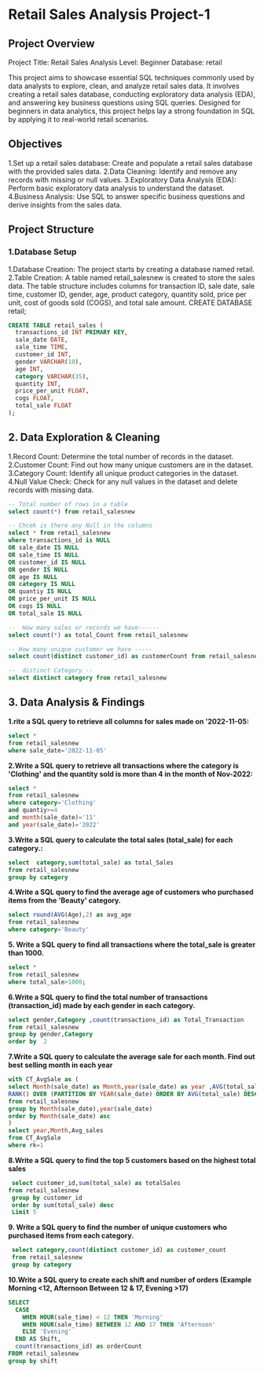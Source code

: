 # Retail Sales Analysis Project-1
## Project Overview
Project Title: Retail Sales Analysis
Level: Beginner
Database: retail

This project aims to showcase essential SQL techniques commonly used by data analysts to explore, clean, and analyze retail sales data. It involves creating a retail sales database, conducting exploratory data analysis (EDA), and answering key business questions using SQL queries. Designed for beginners in data analytics, this project helps lay a strong foundation in SQL by applying it to real-world retail scenarios.
## Objectives
 1.Set up a retail sales database: Create and populate a retail sales database with the provided sales data.
 2.Data Cleaning: Identify and remove any records with missing or null values.
 3.Exploratory Data Analysis (EDA): Perform basic exploratory data analysis to understand the dataset.
 4.Business Analysis: Use SQL to answer specific business questions and derive insights from the sales data.

 ## Project Structure
  ### 1.Database Setup
   1.Database Creation: The project starts by creating a database named retail.
   2.Table Creation: A table named retail_salesnew is created to store the sales data. The table structure includes columns for transaction ID, sale date, sale time, customer ID, gender, age, product category,     quantity sold, price per unit, cost of goods sold (COGS), and total sale amount.
              CREATE DATABASE retail;

```sql
CREATE TABLE retail_sales (
  transactions_id INT PRIMARY KEY,
  sale_date DATE,
  sale_time TIME,
  customer_id INT,
  gender VARCHAR(10),
  age INT,
  category VARCHAR(35),
  quantity INT,
  price_per_unit FLOAT,
  cogs FLOAT,
  total_sale FLOAT
);
```
## 2. Data Exploration & Cleaning
1.Record Count: Determine the total number of records in the dataset.
2.Customer Count: Find out how many unique customers are in the dataset.
3.Category Count: Identify all unique product categories in the dataset.
4.Null Value Check: Check for any null values in the dataset and delete records with missing data.

```sql
-- Total number of rows in a table
select count(*) from retail_salesnew 

-- Chcek is there any Null in the columns
select * from retail_salesnew 
where transactions_id is NULL
OR sale_date IS NULL
OR sale_time IS NULL
OR customer_id IS NULL
OR gender IS NULL
OR age IS NULL
OR category IS NULL
OR quantiy IS NULL
OR price_per_unit IS NULL
OR cogs IS NULL
OR total_sale IS NULL

--  How many sales or records we have------
select count(*) as total_Count from retail_salesnew

-- How many unique customer we have -----
select count(distinct customer_id) as customerCount from retail_salesnew;

--  distinct Category --
select distinct category from retail_salesnew
```
## 3. Data Analysis & Findings
**1.rite a SQL query to retrieve all columns for sales made on '2022-11-05:**
```sql
select * 
from retail_salesnew
where sale_date='2022-11-05'
```
**2.Write a SQL query to retrieve all transactions where the category is 'Clothing' and the quantity sold is more than 4 in the month of Nov-2022:**
```sql
select *
from retail_salesnew
where category='Clothing'
and quantiy>=4
and month(sale_date)='11'
and year(sale_date)='2022'
```
**3.Write a SQL query to calculate the total sales (total_sale) for each category.:**
```sql
select  category,sum(total_sale) as total_Sales
from retail_salesnew
group by category
```
**4.Write a SQL query to find the average age of customers who purchased items from the 'Beauty' category.**
```sql
select round(AVG(Age),2) as avg_age
from retail_salesnew
where category='Beauty'
```
**5. Write a SQL query to find all transactions where the total_sale is greater than 1000.**
```sql
select * 
from retail_salesnew
where total_sale>1000;
```
**6.Write a SQL query to find the total number of transactions (transaction_id) made by each gender in each category.**
```sql
select gender,Category ,count(transactions_id) as Total_Transaction
from retail_salesnew
group by gender,Category
order by  2
```
**7.Write a SQL query to calculate the average sale for each month. Find out best selling month in each year**
```sql
with CT_AvgSale as (
select Month(sale_date) as Month,year(sale_date) as year ,AVG(total_sale) as Avg_sales,
RANK() OVER (PARTITION BY YEAR(sale_date) ORDER BY AVG(total_sale) DESC) AS rk
from retail_salesnew
group by Month(sale_date),year(sale_date)
order by Month(sale_date) asc
)
select year,Month,Avg_sales
from CT_AvgSale
where rk=1
```
**8.Write a SQL query to find the top 5 customers based on the highest total sales**
```sql
 select customer_id,sum(total_sale) as totalSales
from retail_salesnew
 group by customer_id
 order by sum(total_sale) desc
 Limit 5
```
**9. Write a SQL query to find the number of unique customers who purchased items from each category.**
```sql
 select category,count(distinct customer_id) as customer_count
 from retail_salesnew
 group by category
```
**10.Write a SQL query to create each shift and number of orders (Example Morning <12, Afternoon Between 12 & 17, Evening >17)**
```sql
SELECT 
  CASE 
    WHEN HOUR(sale_time) < 12 THEN 'Morning'
    WHEN HOUR(sale_time) BETWEEN 12 AND 17 THEN 'Afternoon'
    ELSE 'Evening'
  END AS Shift,
  count(transactions_id) as orderCount 
FROM retail_salesnew
group by shift
```



